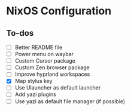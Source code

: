 # NixOS Configuration

## To-dos

- [ ] Better README file
- [ ] Power menu on waybar
- [ ] Custom Cursor package
- [ ] Custom Zen browser package
- [ ] Improve hyprland workspaces
- [x] Map stylus key
- [ ] Use Ulauncher as default launcher
- [ ] Add yazi plugins
- [ ] Use yazi as default file manager (if possible)
